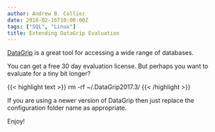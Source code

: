 ```yaml
---
author: Andrew B. Collier
date: 2018-02-16T10:00:00Z
tags: ["SQL", "Linux"]
title: Extending DataGrip Evaluation
---
```


[DataGrip](https://www.jetbrains.com/datagrip/) is a great tool for accessing a wide range of databases.

You can get a free 30 day evaluation license. But perhaps you want to evaluate for a tiny bit longer?

<!--more-->

{{< highlight text >}}
rm -rf ~/.DataGrip2017.3/
{{< /highlight >}}

If you are using a newer version of DataGrip then just replace the configuration folder name as appropriate.

Enjoy!